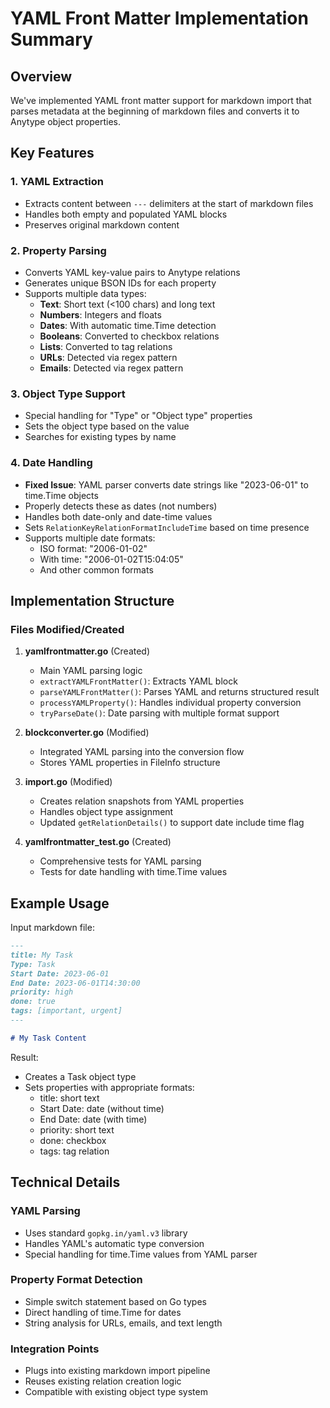 # YAML Front Matter Implementation Summary

## Overview
We've implemented YAML front matter support for markdown import that parses metadata at the beginning of markdown files and converts it to Anytype object properties.

## Key Features

### 1. YAML Extraction
- Extracts content between `---` delimiters at the start of markdown files
- Handles both empty and populated YAML blocks
- Preserves original markdown content

### 2. Property Parsing
- Converts YAML key-value pairs to Anytype relations
- Generates unique BSON IDs for each property
- Supports multiple data types:
  - **Text**: Short text (<100 chars) and long text
  - **Numbers**: Integers and floats
  - **Dates**: With automatic time.Time detection
  - **Booleans**: Converted to checkbox relations
  - **Lists**: Converted to tag relations
  - **URLs**: Detected via regex pattern
  - **Emails**: Detected via regex pattern

### 3. Object Type Support
- Special handling for "Type" or "Object type" properties
- Sets the object type based on the value
- Searches for existing types by name

### 4. Date Handling
- **Fixed Issue**: YAML parser converts date strings like "2023-06-01" to time.Time objects
- Properly detects these as dates (not numbers)
- Handles both date-only and date-time values
- Sets `RelationKeyRelationFormatIncludeTime` based on time presence
- Supports multiple date formats:
  - ISO format: "2006-01-02"
  - With time: "2006-01-02T15:04:05"
  - And other common formats

## Implementation Structure

### Files Modified/Created

1. **yamlfrontmatter.go** (Created)
   - Main YAML parsing logic
   - `extractYAMLFrontMatter()`: Extracts YAML block
   - `parseYAMLFrontMatter()`: Parses YAML and returns structured result
   - `processYAMLProperty()`: Handles individual property conversion
   - `tryParseDate()`: Date parsing with multiple format support

2. **blockconverter.go** (Modified)
   - Integrated YAML parsing into the conversion flow
   - Stores YAML properties in FileInfo structure

3. **import.go** (Modified)
   - Creates relation snapshots from YAML properties
   - Handles object type assignment
   - Updated `getRelationDetails()` to support date include time flag

4. **yamlfrontmatter_test.go** (Created)
   - Comprehensive tests for YAML parsing
   - Tests for date handling with time.Time values

## Example Usage

Input markdown file:
```markdown
---
title: My Task
Type: Task
Start Date: 2023-06-01
End Date: 2023-06-01T14:30:00
priority: high
done: true
tags: [important, urgent]
---

# My Task Content
```

Result:
- Creates a Task object type
- Sets properties with appropriate formats:
  - title: short text
  - Start Date: date (without time)
  - End Date: date (with time)
  - priority: short text
  - done: checkbox
  - tags: tag relation

## Technical Details

### YAML Parsing
- Uses standard `gopkg.in/yaml.v3` library
- Handles YAML's automatic type conversion
- Special handling for time.Time values from YAML parser

### Property Format Detection
- Simple switch statement based on Go types
- Direct handling of time.Time for dates
- String analysis for URLs, emails, and text length

### Integration Points
- Plugs into existing markdown import pipeline
- Reuses existing relation creation logic
- Compatible with existing object type system